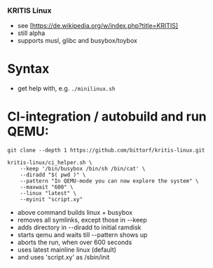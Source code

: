 ### KRITIS Linux

* see [https://de.wikipedia.org/w/index.php?title=KRITIS]
* still alpha
* supports musl, glibc and busybox/toybox

# Syntax

* get help with, e.g. `./minilinux.sh`

# CI-integration / autobuild and run QEMU:

```
git clone --depth 1 https://github.com/bittorf/kritis-linux.git

kritis-linux/ci_helper.sh \
	--keep '/bin/busybox /bin/sh /bin/cat' \
	--diradd "$( pwd )" \
	--pattern "In QEMU-mode you can now explore the system" \
	--maxwait "600" \
	--linux "latest" \
	--myinit "script.xy"
```

* above command builds linux + busybox 
* removes all symlinks, except those in --keep
* adds directory in --diradd to initial ramdisk
* starts qemu and waits till --pattern shows up
* aborts the run, when over 600 seconds
* uses latest mainline linux (default)
* and uses 'script.xy' as /sbin/init
